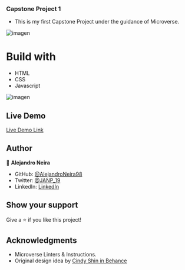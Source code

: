 ### Capstone Project 1

- This is my first Capstone Project under the guidance of Microverse.

![imagen](https://user-images.githubusercontent.com/93448210/148102835-146307af-594e-42df-909c-22a943232d2a.png)

# Build with

- HTML
- CSS
- Javascript
 
![imagen](https://user-images.githubusercontent.com/93448210/148102496-ed20c529-bf6b-4eee-8b5c-1cf9f1cb4bdd.png)

## Live Demo

[Live Demo Link](https://alejandroneira98.github.io/Capstone1/)


## Author

👤 **Alejandro Neira**

- GitHub: [@AlejandroNeira98](https://github.com/AlejandroNeira98)
- Twitter: [@JANP_19](https://twitter.com/JANP_19)
- LinkedIn: [LinkedIn](https://www.linkedin.com/in/alejandro-neira-0b45b6226/)

## Show your support

Give a ⭐️ if you like this project!

## Acknowledgments

- Microverse Linters & Instructions.
- Original design idea by [Cindy Shin in Behance](https://www.behance.net/adagio07)


